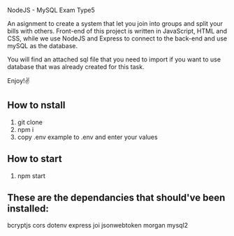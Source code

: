 NodeJS - MySQL Exam Type5

An asignment to create a system that let you join into groups and split your bills with others.
Front-end of this project is written in JavaScript, HTML and CSS, while we use NodeJS and Express to connect to the back-end and use mySQL as the database.

You will find an attached sql file that you need to import if you want to use database that was already created for this task.

Enjoy!✌️
## How to nstall
1. git clone 
2. npm i 
3. copy .env example to .env and enter your values

## How to start
1. npm start

## These are the dependancies that should've been installed: 
bcryptjs 
cors 
dotenv 
express 
joi 
jsonwebtoken
morgan 
mysql2 